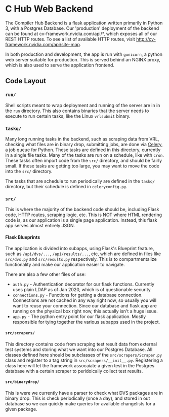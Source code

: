 # C Hub Web Backend

The Compiler Hub Backend is a flask application written primarily in Python 3, with a Postgres Database. Our 'production'
deployment of the backend can be found at cv-framework.nvidia.com/api/*, which exposes all of our REST HTTP routes. To see
a list of available HTTP routes, visit http://cv-framework.nvidia.com/api/site-map. 

In both production and development, the app is run with `gunicorn`, a python web server suitable for production.
This is served behind an NGINX proxy, which is also used to serve the application frontend.

## Code Layout

### `run/`

Shell scripts meant to wrap deployment and running of the server are in in the `run` directory. This also contains
binaries that the server needs to execute to run certain tasks, like the Linux `vrlsubmit` binary.

### `taskq/`

Many long running tasks in the backend, such as scraping data from VRL, checking what files are in binary drop, submitting jobs, are
done via [Celery](http://www.celeryproject.com), a job queue for Python. These tasks are defined in this directory, currently in a single
file tasks. Many of the tasks are run on a schedule, like with `cron`. These tasks often import code from the `src/` directory, and should be fairly
small. If these tasks are getting too large, you may want to move the code into the `src/` directory.

The tasks that are schedule to run periodically are defined in the `taskq/` directory, but their schedule is defined in `celeryconfig.py`.

### `src/`

This is where the majority of the backend code should be, including Flask code, HTTP routes, scraping logic, etc. This is NOT where HTML rendering
code is, as our application is a single page application. Instead, this flask app serves almost entirely JSON.

#### Flask Blueprints

The application is divided into subapps, using Flask's Blueprint feature, such as `/api/dvs/...`, `/api/results/...`, etc, which are defined
in files like `src/dvs.py` and `src/results.py` respectively. This is to compartmentalize functionality and make our application easier to navigate.

There are also a few other files of use:
- `auth.py` - Authentication decorator for our flask functions. Currently uses plain LDAP as of Jan 2020, which is of questionable security
- `connections.py` - Functions for getting a database connection. Connections are not cached in any way right now, so usually you will want
  to reuse your connection. Since our database and flask app are running on the physical box right now, this actually isn't a huge issue.
- `app.py` - The python entry point for our flask application. Mostly responsible for tying together the various subapps used in the project.

#### `src/scrapers/`

This directory contains code from scraping test result data from external test systems and storing what we want into our Postgres Database.
All classes defined here should be subclasses of the `src/scrapers/Scraper.py` class and register to a tag string in `src/scrapers/__init__.py`. Registering
a class here will let the framework assocaiate a given test in the Postgres database with a certain scraper to peridoically collect test results.

#### `src/binarydrop/`

This is were we currently have a parser to check what DVS packages are in binary drop. This is check periodically (once a day), and stored in out database so we can quickly
make queries for available changelists for a given package.
